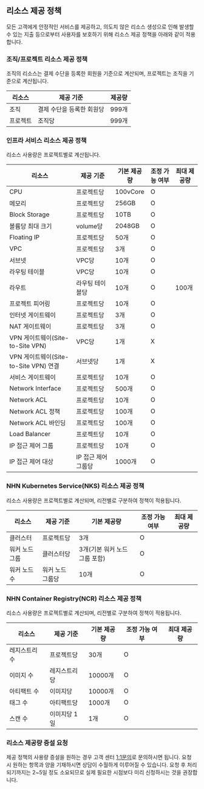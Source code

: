 

## 리소스 제공 정책 
모든 고객에게 안정적인 서비스를 제공하고, 의도치 않은 리소스 생성으로 인해 발생할 수 있는 지출 등으로부터 사용자를 보호하기 위해 리소스 제공 정책을 아래와 같이 적용합니다.

### 조직/프로젝트 리소스 제공 정책
조직의 리소스는 결제 수단을 등록한 회원을 기준으로 계산되며, 프로젝트는 조직을 기준으로 계산됩니다.

|리소스 | 제공 기준 | 제공량 | 
|----|----|----|
|조직	| 결제 수단을 등록한 회원당 | 999개 |
|프로젝트	 | 조직당 | 999개 |

### 인프라 서비스 리소스 제공 정책 
리소스 사용량은 프로젝트별로 계산됩니다.

|리소스 | 제공 기준 | 기본 제공량 | 조정 가능 여부 | 최대 제공량 |
|----|----|----|----|----|
|CPU	| 프로젝트당 |100vCore| O | |
|메모리	 | 프로젝트당 |256GB| O | |
|Block Storage| 프로젝트당 |10TB| O | |
|볼륨당 최대 크기| volume당 |2048GB| O | |
|Floating IP | 프로젝트당 |50개| O | |
|VPC | 프로젝트당 |3개| O | |
|서브넷 | VPC당 |10개| O | |
|라우팅 테이블 | VPC당 |10개| O | |
|라우트 | 라우팅 테이블당 |10개| O | 100개 |
|프로젝트 피어링 | 프로젝트당 |10개| O | |
|인터넷 게이트웨이 | 프로젝트당	|3개| O | |
|NAT 게이트웨이 | 프로젝트당 | 3개 | O | |
|VPN 게이트웨이(Site-to-Site VPN) | VPC당 | 1개 | X | | 
|VPN 게이트웨이(Site-to-Site VPN) 연결 | 서브넷당 | 1개 | X | | 
|서비스 게이트웨이 | 프로젝트당 | 10개 | O | | 
|Network Interface | 프로젝트당 | 500개 | O | | 
|Network ACL | 프로젝트당 | 10개 | O | | 
|Network ACL 정책 | 프로젝트당 | 100개 | O | | 
|Network ACL 바인딩 | 프로젝트당 | 100개 | O | | 
|Load Balancer | 프로젝트당 |10개| O | |
|IP 접근 제어 그룹	| 프로젝트당   |10개| O | |
|IP 접근 제어 대상 | IP 접근 제어 그룹당 |1000개| O | |

### NHN Kubernetes Service(NKS) 리소스 제공 정책
리소스 사용량은 프로젝트별로 계산되며, 리전별로 구분하여 정책이 적용됩니다.

|리소스 | 제공 기준 | 기본 제공량 | 조정 가능 여부 | 최대 제공량 |
|----|----|----|----|----|
|클러스터	| 프로젝트당 |3개| O | |
|워커 노드 그룹	 | 클러스터당 |3개(기본 워커 노드 그룹 포함)| O | |
|워커 노드 수	 | 워커 노드 그룹당 |10개| O | |

### NHN Container Registry(NCR) 리소스 제공 정책
리소스 사용량은 프로젝트별로 계산되며, 리전별로 구분하여 정책이 적용됩니다.

|리소스 | 제공 기준 | 기본 제공량 | 조정 가능 여부 | 최대 제공량 |
|----|----|----|----|----|
| 레지스트리 수 | 프로젝트당 | 30개 | O | |
| 이미지 수 | 레지스트리당 | 10000개 | O | |
| 아티팩트 수 | 이미지당 | 10000개 | O | |
| 태그 수 | 아티팩트당 | 1000개 | O | |
| 스캔 수 | 이미지당 1일 | 1개 | O | |

### 리소스 제공량 증설 요청  
제공 정책의 사용량 증설을 원하는 경우 고객 센터 [1:1문의](https://ngsc-nhncloud.com/kr/support/inquiry)로 문의하시면 됩니다. 
요청 시 원하는 항목과 양을 기재하시면 상담이 수월하게 이루어질 수 있습니다. 
요청 후 처리되기까지는 2~5일 정도 소요되므로 실제 필요한 시점보다 미리 신청하시는 것을 권장합니다.
